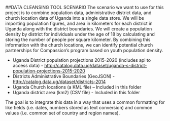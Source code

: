 ##DATA CLEANSING TOOL SCENARIO
The scenario we want to use for this project is to combine population data, administrative district data, and church location data of Uganda into a single data store. We will be importing population figures, and area in kilometers for each district in Uganda along with the district boundaries. We will create a population density by district for individuals under the age of 18 by calculating and storing the number of people per square kilometer. By combining this information with the church locations, we can identify potential church partnerships for Compassion’s program based on youth population density.

-	Uganda District population projections 2015-2020 (includes api to access data) - http://catalog.data.ug/dataset/uganda-s-district-population-projections-2015-2020
-	Districts Administrative Boundaries (GeoJSON) - http://catalog.data.ug/dataset/districts-2014
-	Uganda Church locations (a KML file) – Included in this folder
-	Uganda district area (km2) (CSV file)  - Included in this folder

The goal is to integrate this data in a way that uses a common formatting for like fields (i.e. dates, numbers stored as text conversion) and common values (i.e. common set of country and region names). 
